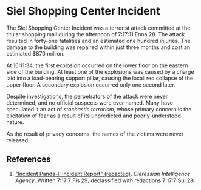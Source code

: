 # Siel Shopping Center Incident

The Siel Shopping Center Incident was a terrorist attack committed at the titular shopping mall during the afternoon of 7:17:11 Enna 28. The attack resulted in forty-one fatalities and an estimated one hundred injuries. The damage to the building was repaired within just three months and cost an estimated $870 million.

At 16:11:34, the first explosion occurred on the lower floor on the eastern side of the building. At least one of the explosions was caused by a charge laid into a load-bearing support pillar, causing the localized collapse of the upper floor. A secondary explosion occurred only one second later.

Despite investigations, the perpetrators of the attack were never determined, and no official suspects were ever named. Many have speculated it an act of *stochastic terrorism*, whose primary concern is the elicitation of fear as a result of its unpredicted and poorly-understood nature.

As the result of privacy concerns, the names of the victims were never released.

## References

1. ["Incident Panda-II Incident Report" (redacted)](../INV-8492-11-X%20(redacted).md). *Clerèssian Intelligence Agency*. Written 7:17:7 Fis 29; declassified with redactions 7:17:7 Sui 28.